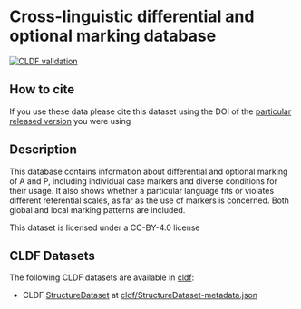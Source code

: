 # Cross-linguistic differential and optional marking database

[![CLDF validation](https://github.com/cldf-datasets/levshinadifferentialmarking/workflows/CLDF-validation/badge.svg)](https://github.com/cldf-datasets/levshinadifferentialmarking/actions?query=workflow%3ACLDF-validation)

## How to cite

If you use these data please cite
this dataset using the DOI of the [particular released version](../../releases/) you were using

## Description


This database contains information about differential and optional marking of A and P, including individual case markers and diverse conditions for their usage. It also shows whether a particular language fits or violates different referential scales, as far as the use of markers is concerned. Both global and local marking patterns are included.

This dataset is licensed under a CC-BY-4.0 license


## CLDF Datasets

The following CLDF datasets are available in [cldf](cldf):

- CLDF [StructureDataset](https://github.com/cldf/cldf/tree/master/modules/StructureDataset) at [cldf/StructureDataset-metadata.json](cldf/StructureDataset-metadata.json)
